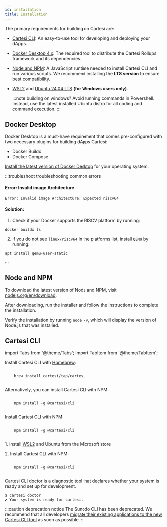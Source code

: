```yaml
---
id: installation
title: Installation
---
```


The primary requirements for building on Cartesi are:

- [Cartesi CLI](#cartesi-cli): An easy-to-use tool for developing and deploying your dApps.

- [Docker Desktop 4.x](#docker-desktop): The required tool to distribute the Cartesi Rollups framework and its dependencies.

- [Node and NPM](#nodejs): A JavaScript runtime needed to install Cartesi CLI and run various scripts. We recommend installing the **LTS version** to ensure best compatibility.

- [WSL2](https://learn.microsoft.com/en-us/windows/wsl/install) and [Ubuntu 24.04 LTS](https://ubuntu.com/download/desktop) **(for Windows users only)**.

  :::note building on windows?
  Avoid running commands in Powershell. Instead, use the latest installed Ubuntu distro for all coding and command execution.
  :::

## Docker Desktop

Docker Desktop is a must-have requirement that comes pre-configured with two necessary plugins for building dApps Cartesi:

- Docker Buildx
- Docker Compose

[Install the latest version of Docker Desktop](https://www.docker.com/products/docker-desktop/) for your operating system.

:::troubleshoot troubleshooting common errors

#### Error: Invalid image Architecture
```shell
Error: Invalid image Architecture: Expected riscv64
```

#### Solution:


1. Check if your Docker supports the RISCV platform by running:

  ```shell
  docker buildx ls
  ```


2. If you do not see `linux/riscv64` in the platforms list, install `QEMU` by running:

  ```shell
  apt install qemu-user-static
  ```

:::


## Node and NPM

To download the latest version of Node and NPM, visit [nodejs.org/en/download](https://nodejs.org/en/download).

After downloading, run the installer and follow the instructions to complete the installation.

Verify the installation by running `node -v`, which will display the version of Node.js that was installed.

## Cartesi CLI

import Tabs from '@theme/Tabs';
import TabItem from '@theme/TabItem';

<Tabs>
  <TabItem value="macOS" label="macOS" default>
  <p>Install Cartesi CLI with <a href="https://brew.sh/" target="_blank"> Homebrew</a>:</p>
    <pre><code>
    brew install cartesi/tap/cartesi
    </code></pre>
    <p> Alternatively, you can install Cartesi CLI with NPM:</p>
    <pre><code>
    npm install -g @cartesi/cli
    </code></pre>
  </TabItem>

  <TabItem value="Linux" label="Linux">
  <p>Install Cartesi CLI with NPM:</p>
    <pre><code>
    npm install -g @cartesi/cli
    </code></pre>
  </TabItem>

  <TabItem value="Windows" label="Windows">
    <p>1. Install <a href="https://learn.microsoft.com/en-us/windows/wsl/install">WSL2</a> and Ubuntu from the Microsoft store</p>
    <p>2. Install Cartesi CLI with NPM: </p>
    <pre><code>
    npm install -g @cartesi/cli
    </code></pre>
  </TabItem>
</Tabs>


Cartesi CLI doctor is a diagnostic tool that declares whether your system is ready and set up for development.

```shell
$ cartesi doctor
✔ Your system is ready for cartesi.
```

:::caution deprecation notice
The Sunodo CLI has been deprecated. We recommend that all developers [migrate their existing applications to the new Cartesi CLI tool](../development/migration.md) as soon as possible. 
:::